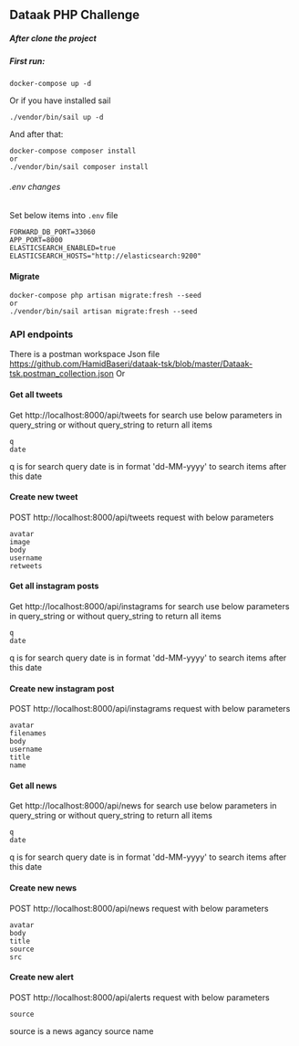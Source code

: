 
## Dataak PHP Challenge


##### After clone the project

##### First run:
```
docker-compose up -d
```
Or if you have installed sail
```
./vendor/bin/sail up -d
```
And after that:
```
docker-compose composer install
or
./vendor/bin/sail composer install
```
###### .env changes

Set below items into `.env` file
```
FORWARD_DB_PORT=33060
APP_PORT=8000
ELASTICSEARCH_ENABLED=true
ELASTICSEARCH_HOSTS="http://elasticsearch:9200"
```

#### Migrate 

```
docker-compose php artisan migrate:fresh --seed
or
./vendor/bin/sail artisan migrate:fresh --seed
```

### API endpoints
There is a postman workspace Json file https://github.com/HamidBaseri/dataak-tsk/blob/master/Dataak-tsk.postman_collection.json
Or

#### Get all tweets
Get http://localhost:8000/api/tweets
for search use below parameters in query_string
or without query_string to return all items
```
q
date
```
q is for search query
date is in format 'dd-MM-yyyy' to search items after this date

#### Create new tweet
POST http://localhost:8000/api/tweets
request with below parameters
```
avatar
image
body
username
retweets
```

#### Get all instagram posts
Get http://localhost:8000/api/instagrams
for search use below parameters in query_string
or without query_string to return all items

```
q
date
```
q is for search query
date is in format 'dd-MM-yyyy' to search items after this date

#### Create new instagram post
POST http://localhost:8000/api/instagrams
request with below parameters
```
avatar
filenames
body
username
title
name
```


#### Get all news
Get http://localhost:8000/api/news
for search use below parameters in query_string
or without query_string to return all items

```
q
date
```
q is for search query
date is in format 'dd-MM-yyyy' to search items after this date

#### Create new news
POST http://localhost:8000/api/news
request with below parameters
```
avatar
body
title
source
src
```

#### Create new alert
POST http://localhost:8000/api/alerts
request with below parameters
```
source
```
source is a news agancy source name

